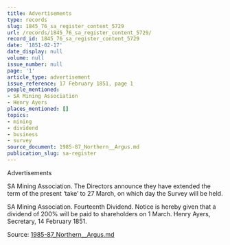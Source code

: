 ```yaml
---
title: Advertisements
type: records
slug: 1845_76_sa_register_content_5729
url: /records/1845_76_sa_register_content_5729/
record_id: 1845_76_sa_register_content_5729
date: '1851-02-17'
date_display: null
volume: null
issue_number: null
page: '1'
article_type: advertisement
issue_reference: 17 February 1851, page 1
people_mentioned:
- SA Mining Association
- Henry Ayers
places_mentioned: []
topics:
- mining
- dividend
- business
- survey
source_document: 1985-87_Northern__Argus.md
publication_slug: sa-register
---
```


Advertisements

SA Mining Association.  The Directors announce they have extended the term of the present ‘take’ to 27 March, on which day the Survey will be held.

SA Mining Association.  Fourteenth Dividend.  Notice is hereby given that a dividend of 200% will be paid to shareholders on 1 March.  Henry Ayers, Secretary, 14 February 1851.

Source: [1985-87_Northern__Argus.md](/downloads/markdown/1985-87_Northern__Argus.md)
